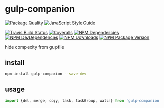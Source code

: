 # gulp-companion

[![Package Quality](http://npm.packagequality.com/badge/gulp-companion.png)](http://packagequality.com/#?package=gulp-companion)
[![JavaScript Style Guide](https://cdn.rawgit.com/feross/standard/master/badge.svg)](https://github.com/feross/standard)

[![Travis Build Status](https://img.shields.io/travis/thecotne/gulp-companion.svg?style=flat-square&maxAge=2592000)](https://travis-ci.org/thecotne/gulp-companion)
[![Coveralls](https://img.shields.io/coveralls/thecotne/gulp-companion.svg?style=flat-square&maxAge=2592000)](https://coveralls.io/github/thecotne/gulp-companion)
[![NPM Dependencies](https://img.shields.io/david/thecotne/gulp-companion.svg?style=flat-square&maxAge=2592000)](https://david-dm.org/thecotne/gulp-companion)
[![NPM DevDependencies](https://img.shields.io/david/dev/thecotne/gulp-companion.svg?style=flat-square&maxAge=2592000)](https://david-dm.org/thecotne/gulp-companion?type=dev)
[![NPM Downloads](https://img.shields.io/npm/dm/gulp-companion.svg?style=flat-square&maxAge=2592000)](https://www.npmjs.com/package/gulp-companion)
[![NPM Package Version](https://img.shields.io/npm/v/gulp-companion.svg?style=flat-square&maxAge=2592000)](https://www.npmjs.com/package/gulp-companion)

hide complexity from gulpfile

## install

```bash
npm install gulp-companion --save-dev
```

## usage

```javascript
import {del, merge, copy, task, taskGroup, watch} from 'gulp-companion'

```

